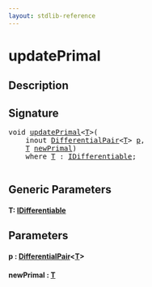 ```yaml
---
layout: stdlib-reference
---
```


# updatePrimal

## Description





## Signature 

<pre>
<span class="code_keyword">void</span> <a href="updateprimal-6.html">updatePrimal</a>&lt;<a href="updateprimal-6.html#typeparam-T" class="code_type">T</a>&gt;(
    <span class="code_keyword">inout</span> <a href="index.html" class="code_type">DifferentialPair</a>&lt;<a href="updateprimal-6.html#typeparam-T" class="code_type">T</a>&gt; <a href="updateprimal-6.html#decl-p" class="code_param">p</a>,
    <a href="updateprimal-6.html#typeparam-T" class="code_type">T</a> <a href="updateprimal-6.html#decl-newPrimal" class="code_param">newPrimal</a>)
    <span class='code_keyword'>where</span> <a href="updateprimal-6.html#typeparam-T" class="code_type">T</a> : <a href="index.html" class="code_type">IDifferentiable</a>;

</pre>

## Generic Parameters

####  <a id="typeparam-T"></a>T: [IDifferentiable](../interfaces/idifferentiable-01/index)

## Parameters

####  <a id="decl-p"></a>p  : [DifferentialPair](../types/differentialpair-0c/index)\<[T](../types/differentialpair-0c/index#typeparam-T)\>
####  <a id="decl-newPrimal"></a>newPrimal  : [T](updateprimal-6#typeparam-T)


